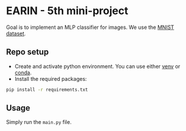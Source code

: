 # EARIN - 5th mini-project

Goal is to implement an MLP classifier for images. We use the [MNIST dataset](https://pytorch.org/vision/stable/generated/torchvision.datasets.MNIST.html#torchvision.datasets.MNIST).

## Repo setup

* Create and activate python environment. You can use either [venv](https://docs.python.org/3/library/venv.html)
  or [conda](https://conda.io/projects/conda/en/latest/user-guide/tasks/manage-environments.html#activating-an-environment).
* Install the required packages:


```bash
pip install -r requirements.txt
```

## Usage
Simply run the `main.py` file.